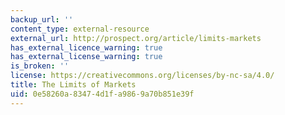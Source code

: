 ```yaml
---
backup_url: ''
content_type: external-resource
external_url: http://prospect.org/article/limits-markets
has_external_licence_warning: true
has_external_license_warning: true
is_broken: ''
license: https://creativecommons.org/licenses/by-nc-sa/4.0/
title: The Limits of Markets
uid: 0e58260a-8347-4d1f-a986-9a70b851e39f
---
```

